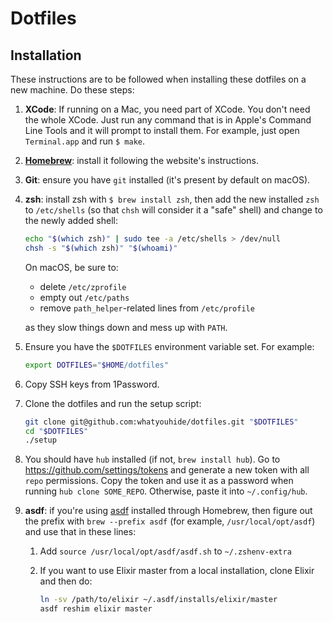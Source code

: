 # Dotfiles

## Installation

These instructions are to be followed when installing these dotfiles on a new
machine. Do these steps:

  1. **XCode**: If running on a Mac, you need part of XCode. You don't need the
  whole XCode. Just run any command that is in Apple's Command Line Tools and it
  will prompt to install them. For example, just open `Terminal.app` and run `$
  make`.

  1. [**Homebrew**][homebrew]: install it following the website's instructions.

  1. **Git**: ensure you have `git` installed (it's present by default on macOS).

  1. **zsh**: install zsh with `$ brew install zsh`, then add the new installed
     `zsh` to `/etc/shells` (so that `chsh` will consider it a "safe" shell) and
     change to the newly added shell:

     ```sh
     echo "$(which zsh)" | sudo tee -a /etc/shells > /dev/null
     chsh -s "$(which zsh)" "$(whoami)"
     ```

     On macOS, be sure to:

       * delete `/etc/zprofile`
       * empty out `/etc/paths`
       * remove `path_helper`-related lines from `/etc/profile`

     as they slow things down and mess up with `PATH`.

  1. Ensure you have the `$DOTFILES` environment variable set. For example:

     ```sh
     export DOTFILES="$HOME/dotfiles"
     ```

  1. Copy SSH keys from 1Password.

  1. Clone the dotfiles and run the setup script:

     ```sh
     git clone git@github.com:whatyouhide/dotfiles.git "$DOTFILES"
     cd "$DOTFILES"
     ./setup
     ```

  1. You should have `hub` installed (if not, `brew install hub`). Go to https://github.com/settings/tokens and generate a new token with all `repo` permissions. Copy the token and use it as a password when running `hub clone SOME_REPO`. Otherwise, paste it into `~/.config/hub`.

  1. **asdf**: if you're using [asdf][asdf] installed through Homebrew, then figure out the prefix with `brew --prefix asdf` (for example, `/usr/local/opt/asdf`) and use that in these lines:

     1. Add `source /usr/local/opt/asdf/asdf.sh` to `~/.zshenv-extra`

     1. If you want to use Elixir master from a local installation, clone Elixir and then do:

        ```sh
        ln -sv /path/to/elixir ~/.asdf/installs/elixir/master
        asdf reshim elixir master
        ```

[asdf]: https://github.com/asdf-vm/asdf
[homebrew]: http://brew.sh/
